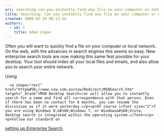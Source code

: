 ```yaml
---
uri: searching-can-you-instantly-find-any-file-on-your-computer-or-network
title: Searching: Can you instantly find any file on your computer or network?
created: 2009-02-19 08:13:24
authors:
  - id: 1
    title: Adam Cogan
---
```





<span class='intro'> Often you will want to quickly find a file on your computer or local network. On the web, with the advances in search engines this seems so easy. New enterprise search tools are now making this same feat possible for your desktop. Your tool should index all your local files and emails, and also allow you to search your entire network. 
<br> </span>

<p>Using 

      <a shape="rect" href="http&#58;//www.ssw.com.au/ssw/Redirect/MSNSearch.htm" target="_blank">MSN Desktop Search</a>​ ​​will allow you to instantly search for a name and find all correspondence with that person. Even if there has been no contact for 6 months, you can resume the discussion as if it were yesterday.</p><p>Of course i<font size="2">f you are using Windows 8,&#160;Windows 7, or Windows&#160;Vista, desktop search is integrated within the operating system.</font></p><p>Follow our standard on 
   <a shape="rect" href="http&#58;//www.ssw.com.au/ssw/Standards/DeveloperInstallationNetworkSetup/DesktopSearch.aspx">setting up Enterprise Search</a>.</p>


